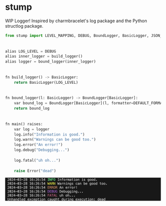 # stump

WIP Logger! Inspired by charmbracelet's log package and the Python structlog package.

```py
from stump import LEVEL_MAPPING, DEBUG, BoundLogger, BasicLogger, JSON_FORMAT, DEFAULT_FORMAT


alias LOG_LEVEL = DEBUG
alias inner_logger = build_logger()
alias logger = bound_logger(inner_logger)


fn build_logger() -> BasicLogger:
    return BasicLogger(LOG_LEVEL)


fn bound_logger(l: BasicLogger) -> BoundLogger[BasicLogger]:
    var bound_log = BoundLogger[BasicLogger](l, formatter=DEFAULT_FORMAT)
    return bound_log


fn main() raises:
    var log = logger
    log.info("Information is good.")
    log.warn("Warnings can be good too.")
    log.error("An error!")
    log.debug("Debugging...")

    log.fatal("uh oh...")

    raise Error("dead")
```

![Example logs](https://github.com/thatstoasty/stump/blob/main/example.png)

